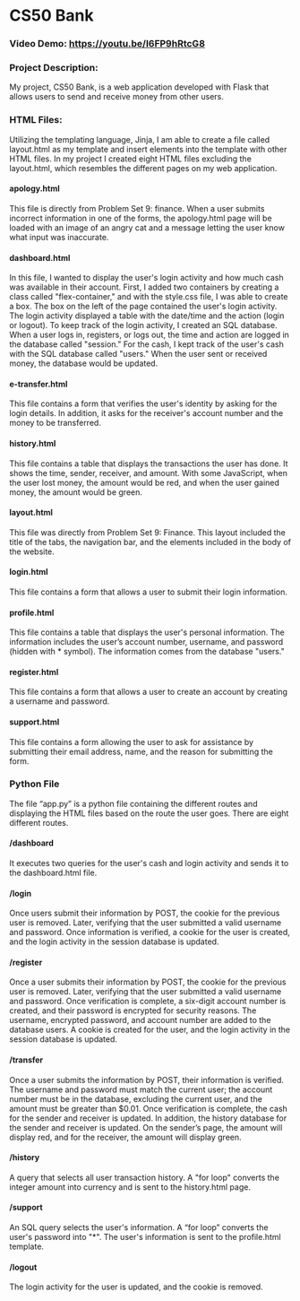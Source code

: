 # CS50 Bank
### Video Demo: https://youtu.be/I6FP9hRtcG8
### Project Description:
My project, CS50 Bank, is a web application developed with Flask that allows users to send and receive money from other users.

### HTML Files:
Utilizing the templating language, Jinja, I am able to create a file called layout.html as my template and insert elements into the template with other HTML files. In my project I created eight HTML files excluding the layout.html, which resembles the different pages on my web application.

#### apology.html
This file is directly from Problem Set 9: finance. When a user submits incorrect information in one of the forms, the apology.html page will be loaded with an image of an angry cat and a message letting the user know what input was inaccurate.

#### dashboard.html
In this file, I wanted to display the user's login activity and how much cash was available in their account. First, I added two containers by creating a class called "flex-container," and with the style.css file, I was able to create a box. The box on the left of the page contained the user's login activity. The login activity displayed a table with the date/time and the action (login or logout). To keep track of the login activity, I created an SQL database. When a user logs in, registers, or logs out, the time and action are logged in the database called "session." For the cash, I kept track of the user's cash with the SQL database called "users." When the user sent or received money, the database would be updated.

#### e-transfer.html
This file contains a form that verifies the user's identity by asking for the login details. In addition, it asks for the receiver's account number and the money to be transferred.

#### history.html
This file contains a table that displays the transactions the user has done. It shows the time, sender, receiver, and amount. With some JavaScript, when the user lost money, the amount would be red, and when the user gained money, the amount would be green.

#### layout.html
This file was directly from Problem Set 9: Finance. This layout included the title of the tabs, the navigation bar, and the elements included in the body of the website.

#### login.html
This file contains a form that allows a user to submit their login information.

#### profile.html
This file contains a table that displays the user's personal information. The information includes the user’s account number, username, and password (hidden with * symbol). The information comes from the database "users."

#### register.html
This file contains a form that allows a user to create an account by creating a username and password.

#### support.html
This file contains a form allowing the user to ask for assistance by submitting their email address, name, and the reason for submitting the form.

### Python File
The file “app.py” is a python file containing the different routes and displaying the HTML files based on the route the user goes. There are eight different routes.

#### /dashboard
It executes two queries for the user's cash and login activity and sends it to the dashboard.html file.

#### /login
Once users submit their information by POST, the cookie for the previous user is removed. Later, verifying that the user submitted a valid username and password. Once information is verified, a cookie for the user is created, and the login activity in the session database is updated.

#### /register
Once a user submits their information by POST, the cookie for the previous user is removed. Later, verifying that the user submitted a valid username and password. Once verification is complete, a six-digit account number is created, and their password is encrypted for security reasons. The username, encrypted password, and account number are added to the database users. A cookie is created for the user, and the login activity in the session database is updated.

#### /transfer
Once a user submits the information by POST, their information is verified. The username and password must match the current user; the account number must be in the database, excluding the current user, and the amount must be greater than $0.01. Once verification is complete, the cash for the sender and receiver is updated. In addition, the history database for the sender and receiver is updated. On the sender’s page, the amount will display red, and for the receiver, the amount will display green.

#### /history
A query that selects all user transaction history. A "for loop" converts the integer amount into currency and is sent to the history.html page.

#### /support
An SQL query selects the user's information. A “for loop” converts the user's password into "*". The user's information is sent to the profile.html template.

#### /logout
The login activity for the user is updated, and the cookie is removed.
